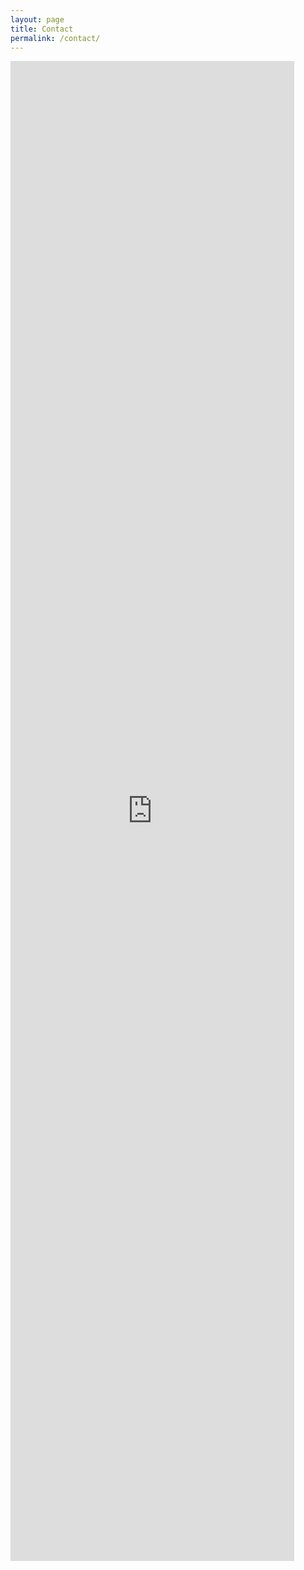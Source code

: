 ```yaml
---
layout: page
title: Contact
permalink: /contact/
---
```



<iframe width="90%" height= "2400px" src= "https://forms.office.com/Pages/ResponsePage.aspx?id=6u_WkritKEOUdspbmot31VfRsh2g7jFMu1I6pJtDil5UNUtWNjk4NzBDN1pMSjlLMDZCTk41VTRWRi4u&embed=true" frameborder= "0" marginwidth= "0" marginheight= "0" style= "border: none; max-width:100%; max-height:900vh" allowfullscreen webkitallowfullscreen mozallowfullscreen msallowfullscreen> </iframe>